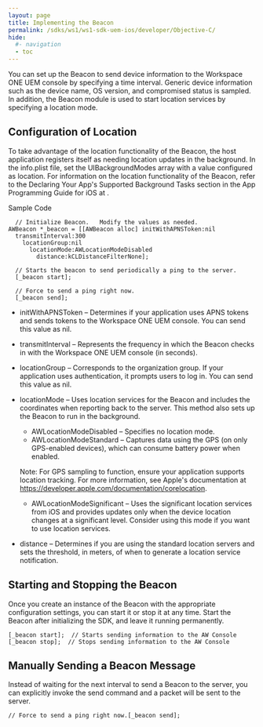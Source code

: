 ```yaml
---
layout: page
title: Implementing the Beacon
permalink: /sdks/ws1/ws1-sdk-uem-ios/developer/Objective-C/
hide:
  #- navigation
  - toc
---
```


You can set up the Beacon to send device information to the Workspace ONE UEM console by specifying a time interval. Generic device information such as the device name, OS version, and compromised status is sampled. In addition, the Beacon module is used to start location services by specifying a location mode.

## Configuration of Location

To take advantage of the location functionality of the Beacon, the host application registers itself as needing location updates in the background. In the info.plist file, set the UIBackgroundModes array with a value configured as location. For information on the location functionality of the Beacon, refer to the Declaring Your App's Supported Background Tasks section in the App Programming Guide for iOS at [](https://developer.apple.com/library/ios/documentation/iPhone/Conceptual/iPhoneOSProgrammingGuide/BackgroundExecution/BackgroundExecution.html#//apple_ref/doc/uid/TP40007072-CH4-SW1).

Sample Code

```
  // Initialize Beacon.   Modify the values as needed. 
AWBeacon *_beacon = [[AWBeacon alloc] initWithAPNSToken:nil
  transmitInterval:300
    locationGroup:nil
      locationMode:AWLocationModeDisabled 
        distance:kCLDistanceFilterNone];
 
  // Starts the beacon to send periodically a ping to the server.
  [_beacon start];

  // Force to send a ping right now.
  [_beacon send];
```

* initWithAPNSToken – Determines if your application uses APNS tokens and sends tokens to the Workspace ONE UEM console. You can send this value as nil.
* transmitInterval – Represents the frequency in which the Beacon checks in with the Workspace ONE UEM console (in seconds).
* locationGroup – Corresponds to the organization group. If your application uses authentication, it prompts users to log in. You can send this value as nil.
* locationMode – Uses location services for the Beacon and includes the coordinates when reporting back to the server. This method also sets up the Beacon to run in the background.
  * AWLocationModeDisabled – Specifies no location mode.
  * AWLocationModeStandard – Captures data using the GPS (on only GPS-enabled devices), which can consume battery power when enabled.

   Note: For GPS sampling to function, ensure your application supports location tracking. For more information, see Apple's documentation at https://developer.apple.com/documentation/corelocation.
  * AWLocationModeSignificant – Uses the significant location services from iOS and provides updates only when the device location changes at a significant level. Consider using this mode if you want to use location services.
* distance – Determines if you are using the standard location servers and sets the threshold, in meters, of when to generate a location service notification.

## Starting and Stopping the Beacon

Once you create an instance of the Beacon with the appropriate configuration settings, you can start it or stop it at any time. Start the Beacon after initializing the SDK, and leave it running permanently.

```
[_beacon start];  // Starts sending information to the AW Console 
[_beacon stop];  // Stops sending information to the AW Console
```

## Manually Sending a Beacon Message

Instead of waiting for the next interval to send a Beacon to the server, you can explicitly invoke the send command and a packet will be sent to the server.

```
// Force to send a ping right now.[_beacon send];
```
